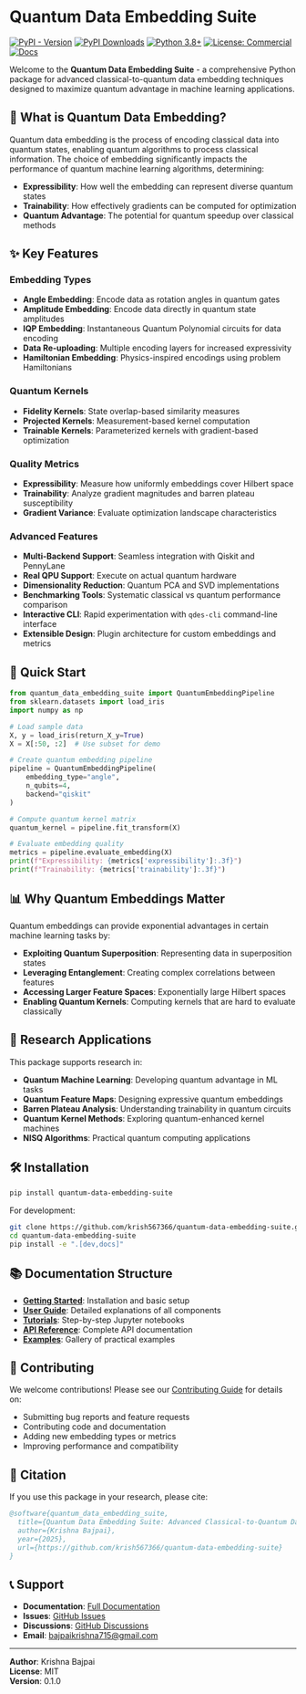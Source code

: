 # Quantum Data Embedding Suite

[![PyPI - Version](https://img.shields.io/pypi/v/quantum-data-embedding-suite?color=purple&label=PyPI&logo=pypi)](https://pypi.org/project/quantum-data-embedding-suite/)
[![PyPI Downloads](https://static.pepy.tech/badge/quantum-data-embedding-suite)](https://pepy.tech/projects/quantum-data-embedding-suite)
[![Python 3.8+](https://img.shields.io/badge/python-3.8+-blacksvg)](https://www.python.org/downloads/)
[![License: Commercial](https://img.shields.io/badge/license-commercial-blueviolet?logo=briefcase)](https://krish567366.github.io/license-server/)
[![Docs](https://img.shields.io/badge/docs-online-blue?logo=readthedocs)](https://krish567366.github.io/quantum-data-embedding-suite/)

Welcome to the **Quantum Data Embedding Suite** - a comprehensive Python package for advanced classical-to-quantum data embedding techniques designed to maximize quantum advantage in machine learning applications.

## 🎯 What is Quantum Data Embedding?

Quantum data embedding is the process of encoding classical data into quantum states, enabling quantum algorithms to process classical information. The choice of embedding significantly impacts the performance of quantum machine learning algorithms, determining:

- **Expressibility**: How well the embedding can represent diverse quantum states
- **Trainability**: How effectively gradients can be computed for optimization
- **Quantum Advantage**: The potential for quantum speedup over classical methods

## ✨ Key Features

### Embedding Types

- **Angle Embedding**: Encode data as rotation angles in quantum gates
- **Amplitude Embedding**: Encode data directly in quantum state amplitudes  
- **IQP Embedding**: Instantaneous Quantum Polynomial circuits for data encoding
- **Data Re-uploading**: Multiple encoding layers for increased expressivity
- **Hamiltonian Embedding**: Physics-inspired encodings using problem Hamiltonians

### Quantum Kernels

- **Fidelity Kernels**: State overlap-based similarity measures
- **Projected Kernels**: Measurement-based kernel computation
- **Trainable Kernels**: Parameterized kernels with gradient-based optimization

### Quality Metrics

- **Expressibility**: Measure how uniformly embeddings cover Hilbert space
- **Trainability**: Analyze gradient magnitudes and barren plateau susceptibility
- **Gradient Variance**: Evaluate optimization landscape characteristics

### Advanced Features

- **Multi-Backend Support**: Seamless integration with Qiskit and PennyLane
- **Real QPU Support**: Execute on actual quantum hardware
- **Dimensionality Reduction**: Quantum PCA and SVD implementations
- **Benchmarking Tools**: Systematic classical vs quantum performance comparison
- **Interactive CLI**: Rapid experimentation with `qdes-cli` command-line interface
- **Extensible Design**: Plugin architecture for custom embeddings and metrics

## 🚀 Quick Start

```python
from quantum_data_embedding_suite import QuantumEmbeddingPipeline
from sklearn.datasets import load_iris
import numpy as np

# Load sample data
X, y = load_iris(return_X_y=True)
X = X[:50, :2]  # Use subset for demo

# Create quantum embedding pipeline
pipeline = QuantumEmbeddingPipeline(
    embedding_type="angle",
    n_qubits=4,
    backend="qiskit"
)

# Compute quantum kernel matrix
quantum_kernel = pipeline.fit_transform(X)

# Evaluate embedding quality
metrics = pipeline.evaluate_embedding(X)
print(f"Expressibility: {metrics['expressibility']:.3f}")
print(f"Trainability: {metrics['trainability']:.3f}")
```

## 📊 Why Quantum Embeddings Matter

Quantum embeddings can provide exponential advantages in certain machine learning tasks by:

- **Exploiting Quantum Superposition**: Representing data in superposition states
- **Leveraging Entanglement**: Creating complex correlations between features
- **Accessing Larger Feature Spaces**: Exponentially large Hilbert spaces
- **Enabling Quantum Kernels**: Computing kernels that are hard to evaluate classically

## 🔬 Research Applications

This package supports research in:

- **Quantum Machine Learning**: Developing quantum advantage in ML tasks
- **Quantum Feature Maps**: Designing expressive quantum embeddings
- **Barren Plateau Analysis**: Understanding trainability in quantum circuits
- **Quantum Kernel Methods**: Exploring quantum-enhanced kernel machines
- **NISQ Algorithms**: Practical quantum computing applications

## 🛠️ Installation

```bash
pip install quantum-data-embedding-suite
```

For development:

```bash
git clone https://github.com/krish567366/quantum-data-embedding-suite.git
cd quantum-data-embedding-suite
pip install -e ".[dev,docs]"
```

## 📚 Documentation Structure

- **[Getting Started](installation.md)**: Installation and basic setup
- **[User Guide](user_guide/embeddings.md)**: Detailed explanations of all components
- **[Tutorials](examples/basic_workflow.ipynb)**: Step-by-step Jupyter notebooks
- **[API Reference](api/pipeline.md)**: Complete API documentation
- **[Examples](examples/index.md)**: Gallery of practical examples

## 🤝 Contributing

We welcome contributions! Please see our [Contributing Guide](contributing.md) for details on:

- Submitting bug reports and feature requests
- Contributing code and documentation
- Adding new embedding types or metrics
- Improving performance and compatibility

## 📄 Citation

If you use this package in your research, please cite:

```bibtex
@software{quantum_data_embedding_suite,
  title={Quantum Data Embedding Suite: Advanced Classical-to-Quantum Data Embedding for QML},
  author={Krishna Bajpai},
  year={2025},
  url={https://github.com/krish567366/quantum-data-embedding-suite}
}
```

## 📞 Support

- **Documentation**: [Full Documentation](https://krish567366.github.io/quantum-data-embedding-suite)
- **Issues**: [GitHub Issues](https://github.com/krish567366/quantum-data-embedding-suite/issues)
- **Discussions**: [GitHub Discussions](https://github.com/krish567366/quantum-data-embedding-suite/discussions)
- **Email**: bajpaikrishna715@gmail.com

---

**Author**: Krishna Bajpai  
**License**: MIT  
**Version**: 0.1.0
